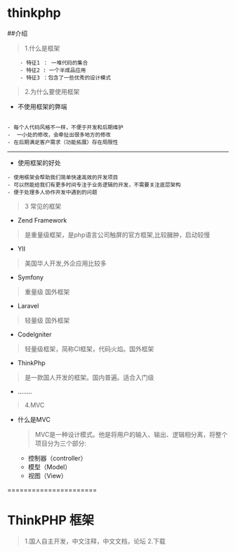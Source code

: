 # thinkphp

##介绍

> 1.什么是框架
```$xslt
    - 特征1 ： 一堆代码的集合
    - 特征2 : 一个半成品应用
    - 特征3 ：包含了一些优秀的设计模式
```
> 2.为什么要使用框架
- 不使用框架的弊端
```
   
- 每个人代码风格不一样，不便于开发和后期维护
-  一小处的修改，会牵扯出很多地方的修改
- 在后期满足客户需求（功能拓展）存在局限性
```

---------------
- 使用框架的好处
```
- 使用框架会帮助我们简单快速高效的开发项目
- 可以然能给我们有更多时间专注于业务逻辑的开发，不需要关注底层架构
- 便于处理多人协作开发中遇到的问题
```

> 3 常见的框架
 - Zend Framework
  > 是重量级框架，是php语言公司触屏的官方框架,比较臃肿，启动较慢
 - YII
  > 美国华人开发,外企应用比较多
 - Symfony
  > 重量级 国外框架
 - Laravel
  > 轻量级 国外框架
 - Codelgniter
  > 轻量级框架，简称CI框架，代码火焰。国外框架
 - ThinkPhp
  > 是一款国人开发的框架。国内普遍。适合入门级
 - ........
 
 > 4.MVC
 - 什么是MVC
   > MVC是一种设计模式。他是将用户的输入、输出、逻辑相分离，将整个项目分为三个部分:
   - 控制器（controller）
   - 模型（Model）
   - 视图（View）
   
 ======================

#   ThinkPHP 框架
> 1.国人自主开发，中文注释，中文文档，论坛
> 2.下载  